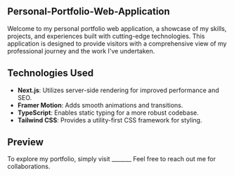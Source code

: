 ## Personal-Portfolio-Web-Application
Welcome to my personal portfolio web application, a showcase of my skills, projects, and experiences built with cutting-edge technologies. This application is designed to provide visitors with a comprehensive view of my professional journey and the work I've undertaken.

## Technologies Used

- **Next.js**: Utilizes server-side rendering for improved performance and SEO.
- **Framer Motion**: Adds smooth animations and transitions.
- **TypeScript**: Enables static typing for a more robust codebase.
- **Tailwind CSS**: Provides a utility-first CSS framework for styling.

## Preview

To explore my portfolio, simply visit _______ Feel free to reach out me for collaborations.
